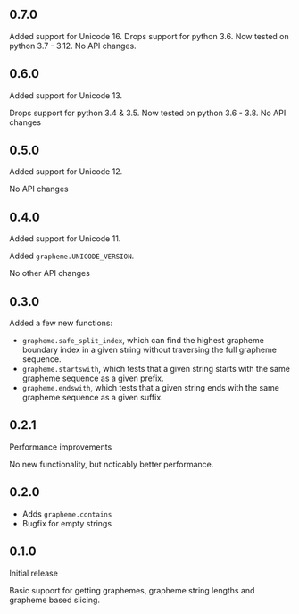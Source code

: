 ## 0.7.0
Added support for Unicode 16.
Drops support for python 3.6. Now tested on python 3.7 - 3.12.
No API changes.

## 0.6.0
Added support for Unicode 13.

Drops support for python 3.4 & 3.5. Now tested on python 3.6 - 3.8.
No API changes

## 0.5.0
Added support for Unicode 12.

No API changes

## 0.4.0
Added support for Unicode 11.

Added `grapheme.UNICODE_VERSION`.

No other API changes

## 0.3.0
Added a few new functions:

* `grapheme.safe_split_index`, which can find the highest grapheme boundary index in a given string without traversing the full grapheme sequence.
* `grapheme.startswith`, which tests that a given string starts with the same grapheme sequence as a given prefix.
* `grapheme.endswith`, which tests that a given string ends with the same grapheme sequence as a given suffix.

## 0.2.1
Performance improvements

No new functionality, but noticably better performance.

## 0.2.0
* Adds `grapheme.contains`
* Bugfix for empty strings

## 0.1.0
Initial release

Basic support for getting graphemes, grapheme string lengths and grapheme based slicing.
